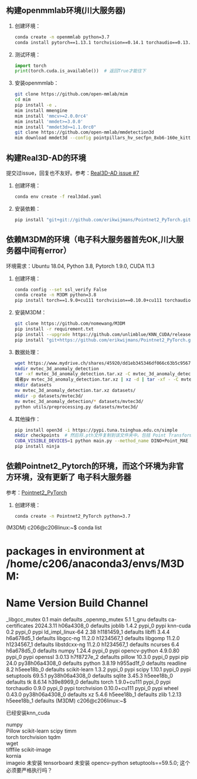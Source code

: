 <!--
 * @Author: wangwei83 wangwei83@cuit.edu.cn
 * @Date: 2024-05-27 15:00:27
 * @LastEditors: wangwei83 wangwei83@cuit.edu.cn
 * @LastEditTime: 2024-05-28 10:19:21
 * @FilePath: /wangwei/X-23d-Y-ai-Z-detection/部分环境搭建命令记录.md
 * @Description: 这是默认设置,请设置`customMade`, 打开koroFileHeader查看配置 进行设置: https://github.com/OBKoro1/koro1FileHeader/wiki/%E9%85%8D%E7%BD%AE
-->
## 构建openmmlab环境(川大服务器)

1. 创建环境：
    ```bash
    conda create -n openmmlab python=3.7
    conda install pytorch==1.13.1 torchvision==0.14.1 torchaudio==0.13.1 pytorch-cuda=11.7 -c pytorch -c nvidia
    ```

2. 测试环境：
    ```python
    import torch
    print(torch.cuda.is_available())  # 返回True才能往下
    ```

3. 安装openmmlab：
    ```bash
    git clone https://github.com/open-mmlab/mim
    cd mim
    pip install -e .
    mim install mmengine
    mim install 'mmcv>=2.0.0rc4'
    mim install 'mmdet>=3.0.0'
    mim install "mmdet3d>=1.1.0rc0"
    git clone https://github.com/open-mmlab/mmdetection3d
    mim download mmdet3d --config pointpillars_hv_secfpn_8xb6-160e_kitti-3d-car --dest .
    ```

## 构建Real3D-AD的环境
提交过issue，回复也不友好。参考：[Real3D-AD issue #7](https://github.com/M-3LAB/Real3D-AD/issues/7)

1. 创建环境：
    ```bash
    conda env create -f real3dad.yaml
    ```

2. 安装依赖：
    ```bash
    pip install "git+git://github.com/erikwijmans/Pointnet2_PyTorch.git#egg=pointnet2_ops&subdirectory=pointnet2_ops_lib"
    ```

## 依赖M3DM的环境（电子科大服务器首先OK,川大服务器中间有error）
环境需求：Ubuntu 18.04, Python 3.8, Pytorch 1.9.0, CUDA 11.3

1. 创建环境：
    ```bash
    conda config --set ssl_verify False
    conda create -n M3DM python=3.8
    pip install torch==1.9.0+cu111 torchvision==0.10.0+cu111 torchaudio==0.9.0 -f https://download.pytorch.org/whl/torch_stable.html
    ```

2. 安装M3DM：
    ```bash
    git clone https://github.com/nomewang/M3DM
    pip install -r requirement.txt
    pip install --upgrade https://github.com/unlimblue/KNN_CUDA/releases/download/0.2/KNN_CUDA-0.2-py3-none-any.whl
    pip install "git+https://github.com/erikwijmans/Pointnet2_PyTorch.git#egg=pointnet2_ops&subdirectory=pointnet2_ops_lib"
    ```

3. 数据处理：
    ```bash
    wget https://www.mydrive.ch/shares/45920/dd1eb345346df066c63b5c95676b961b/download/428824485-1643285832/mvtec_3d_anomaly_detection.tar.xz
    mkdir mvtec_3d_anomaly_detection
    tar -xf mvtec_3d_anomaly_detection.tar.xz -C mvtec_3d_anomaly_detection
    或者pv mvtec_3d_anomaly_detection.tar.xz | xz -d | tar -xf - -C mvtec_3d_anomaly_detection
    mkdir datasets
    mv mvtec_3d_anomaly_detection.tar.xz datasets/
    mkdir -p datasets/mvtec3d/
    mv mvtec_3d_anomaly_detection/* datasets/mvtec3d/
    python utils/preprocessing.py datasets/mvtec3d/
    ```

4. 其他操作：
    ```bash
    pip install open3d -i https://pypi.tuna.tsinghua.edu.cn/simple
    mkdir checkpoints  # 然后将.pth文件复制到该文件夹中。包括 Point Transformer、ViT-b/8、ViT-s/8
    CUDA_VISIBLE_DEVICES=1 python main.py --method_name DINO+Point_MAE --memory_bank multiple --rgb_backbone_name vit_base_patch8_224_dino --xyz_backbone_name Point_MAE --save_feature 
    pip install ninja
    ```

## 依赖Pointnet2_Pytorch的环境，而这个环境为非官方环境，没有更新了 电子科大服务器
参考：[Pointnet2_PyTorch](https://github.com/erikwijmans/Pointnet2_PyTorch)

1. 创建环境：
    ```bash
    conda create -n Pointnet2_PyTorch python=3.7
    ```



(M3DM) c206@c206linux:~$ conda list
# packages in environment at /home/c206/anaconda3/envs/M3DM:
#
# Name                    Version                   Build  Channel
_libgcc_mutex             0.1                        main    defaults
_openmp_mutex             5.1                       1_gnu    defaults
ca-certificates           2024.3.11            h06a4308_0    defaults
joblib                    1.4.2                    pypi_0    pypi
knn-cuda                  0.2                      pypi_0    pypi
ld_impl_linux-64          2.38                 h1181459_1    defaults
libffi                    3.4.4                h6a678d5_1    defaults
libgcc-ng                 11.2.0               h1234567_1    defaults
libgomp                   11.2.0               h1234567_1    defaults
libstdcxx-ng              11.2.0               h1234567_1    defaults
ncurses                   6.4                  h6a678d5_0    defaults
numpy                     1.24.4                   pypi_0    pypi
opencv-python             4.9.0.80                 pypi_0    pypi
openssl                   3.0.13               h7f8727e_2    defaults
pillow                    10.3.0                   pypi_0    pypi
pip                       24.0             py38h06a4308_0    defaults
python                    3.8.19               h955ad1f_0    defaults
readline                  8.2                  h5eee18b_0    defaults
scikit-learn              1.3.2                    pypi_0    pypi
scipy                     1.10.1                   pypi_0    pypi
setuptools                69.5.1           py38h06a4308_0    defaults
sqlite                    3.45.3               h5eee18b_0    defaults
tk                        8.6.14               h39e8969_0    defaults
torch                     1.9.0+cu111              pypi_0    pypi
torchaudio                0.9.0                    pypi_0    pypi
torchvision               0.10.0+cu111             pypi_0    pypi
wheel                     0.43.0           py38h06a4308_0    defaults
xz                        5.4.6                h5eee18b_1    defaults
zlib                      1.2.13               h5eee18b_1    defaults
(M3DM) c206@c206linux:~$ 

已经安装knn_cuda

numpy    
Pillow
scikit-learn
scipy
timm    
torch
torchvision
tqdm    
wget    
tifffile 
scikit-image  
kornia   
imageio   未安装
tensorboard  未安装
opencv-python
setuptools==59.5.0;  这个必须要严格执行吗？